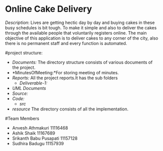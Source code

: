 # Online Cake Delivery

*Description*: Lives are getting hectic day by day and buying cakes in these busy schedules is bit tough. To make it simple and also to deliver the cakes through the available people that voluntarily registers online. The main objective of this application is to deliver cakes to any corner of the city, also there is no permanent staff and every function is automated.

#project structure:
- *Documents:*
The directory structure  consists of various documents of the project.
 - *MinutesOfMeeting:*For storing meeting of minutes.
 - *Reports:* All the project reports.It has the sub folders
    -   *Deliverable-1:* 
  - *UML Documents* 
 - *Source:*
  - *Code:*
    -  *src*
  - *resource*
The directory consists of all the implementation.

#Team Members
- Anvesh Athmakuri   		11116468
- Ashik Shaik              		11167689
- Srikanth Babu Pusapati 	11157128
- Sudhira Badugu           	11157939
